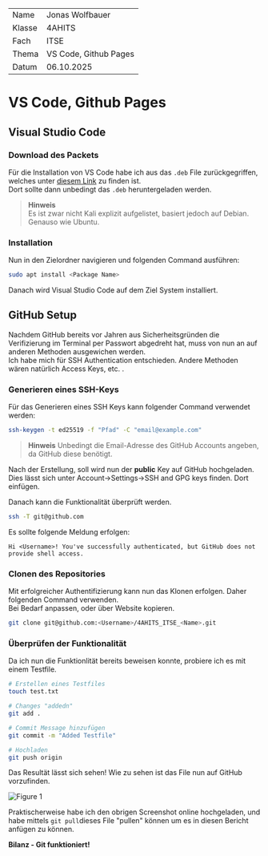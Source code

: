 
| | |
| --------- | --------- |
| Name      | Jonas Wolfbauer |
| Klasse    | 4AHITS |
| Fach      | ITSE |
| Thema     | VS Code, Github Pages |
| Datum     | 06.10.2025 |

# VS Code, Github Pages

## Visual Studio Code

### Download des Packets
Für die Installation von VS Code habe ich aus das ``.deb`` File zurückgegriffen, welches unter [diesem Link](https://code.visualstudio.com/download) zu finden ist.  
Dort sollte dann unbedingt das ``.deb`` heruntergeladen werden.
> **Hinweis**  
Es ist zwar nicht Kali explizit aufgelistet, basiert jedoch auf Debian. Genauso wie Ubuntu.

### Installation
Nun in den Zielordner navigieren und folgenden Command ausführen:  

```bash
sudo apt install <Package Name>
```

Danach wird Visual Studio Code auf dem Ziel System installiert.

## GitHub Setup
Nachdem GitHub bereits vor Jahren aus Sicherheitsgründen die Verifizierung im Terminal per Passwort abgedreht hat, muss von nun an auf anderen Methoden ausgewichen werden.  
Ich habe mich für SSH Authentication entschieden. Andere Methoden wären natürlich Access Keys, etc. .  

### Generieren eines SSH-Keys
Für das Generieren eines SSH Keys kann folgender Command verwendet werden:

```bash
ssh-keygen -t ed25519 -f "Pfad" -C "email@example.com"
```

>**Hinweis**
Unbedingt die Email-Adresse des GitHub Accounts angeben, da GitHub diese benötigt.

Nach der Erstellung, soll wird nun der **public** Key auf GitHub hochgeladen.  
Dies lässt sich unter Account->Settings->SSH and GPG keys finden. Dort einfügen.

Danach kann die Funktionalität überprüft werden.

```bash
ssh -T git@github.com
```

Es sollte folgende Meldung erfolgen:

```
Hi <Username>! You've successfully authenticated, but GitHub does not provide shell access.
```

### Clonen des Repositories
Mit erfolgreicher Authentifizierung kann nun das Klonen erfolgen. Daher folgenden Command verwenden.  
Bei Bedarf anpassen, oder über Website kopieren.

```bash
git clone git@github.com:<Username>/4AHITS_ITSE_<Name>.git
```

### Überprüfen der Funktionalität
Da ich nun die Funktionlität bereits beweisen konnte, probiere ich es mit einem Testfile.

```bash
# Erstellen eines Testfiles
touch test.txt

# Changes "addedn"
git add .

# Commit Message hinzufügen
git commit -m "Added Testfile"

# Hochladen
git push origin
```

Das Resultät lässt sich sehen!
Wie zu sehen ist das File nun auf GitHub vorzufinden.

![Figure 1](/Figures/Fig1_251006.png)

Praktischerweise habe ich den obrigen Screenshot online hochgeladen, und habe mittels ``git pull``dieses File "pullen" können um es in diesen Bericht anfügen zu können.

**Bilanz - Git funktioniert!**
